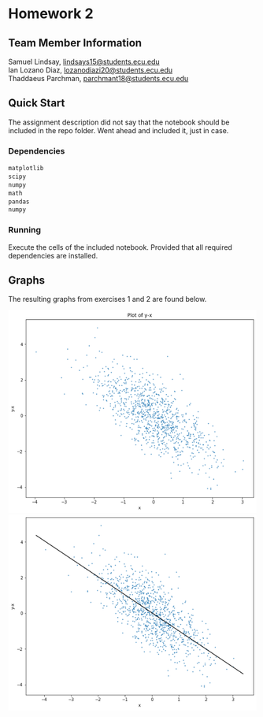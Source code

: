 # Homework 2

## Team Member Information

Samuel Lindsay, lindsays15@students.ecu.edu <br />
Ian Lozano Diaz, lozanodiazi20@students.ecu.edu <br />
Thaddaeus Parchman, parchmant18@students.ecu.edu <br />

## Quick Start

The assignment description did not say that the notebook should be included
in the repo folder. Went ahead and included it, just in case.

### Dependencies

``` python
matplotlib
scipy
numpy
math
pandas
numpy
```

### Running

Execute the cells of the included notebook. Provided that all required 
dependencies are installed. 

## Graphs

The resulting graphs from exercises 1 and 2 are found below.

![](ex_plot_1.png)
![](ex_plot_2.png)
